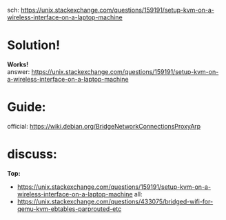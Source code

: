 sch: https://unix.stackexchange.com/questions/159191/setup-kvm-on-a-wireless-interface-on-a-laptop-machine

# Solution!
**Works!**  
answer: https://unix.stackexchange.com/questions/159191/setup-kvm-on-a-wireless-interface-on-a-laptop-machine

# Guide:
official: https://wiki.debian.org/BridgeNetworkConnectionsProxyArp

# discuss:
**Top:**
- https://unix.stackexchange.com/questions/159191/setup-kvm-on-a-wireless-interface-on-a-laptop-machine
all:
- https://unix.stackexchange.com/questions/433075/bridged-wifi-for-qemu-kvm-ebtables-parprouted-etc
